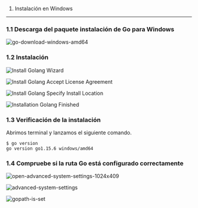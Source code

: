 1. Instalación en Windows

---

### 1.1 Descarga del paquete instalación de Go para Windows

![go-download-windows-amd64]()

### 1.2 Instalación

![Install Golang Wizard](https://cdn.golangdocs.com/wp-content/uploads/2019/12/install-golang-wizard.png)

![Install Golang Accept License Agreement](https://cdn.golangdocs.com/wp-content/uploads/2019/12/install-golang-accept-license-agreement.png)

![Install Golang Specify Install Location](https://cdn.golangdocs.com/wp-content/uploads/2019/12/install-golang-specify-install-location.png)

![Installation Golang Finished](https://cdn.golangdocs.com/wp-content/uploads/2019/12/installation-golang-finished.png)

### 1.3 Verificación de la instalación

Abrimos terminal y lanzamos el siguiente comando.

```
$ go version
go version go1.15.6 windows/amd64
```

### 1.4 Compruebe si la ruta Go está configurado correctamente

![open-advanced-system-settings-1024x409]()

![advanced-system-settings]()

![gopath-is-set]()
